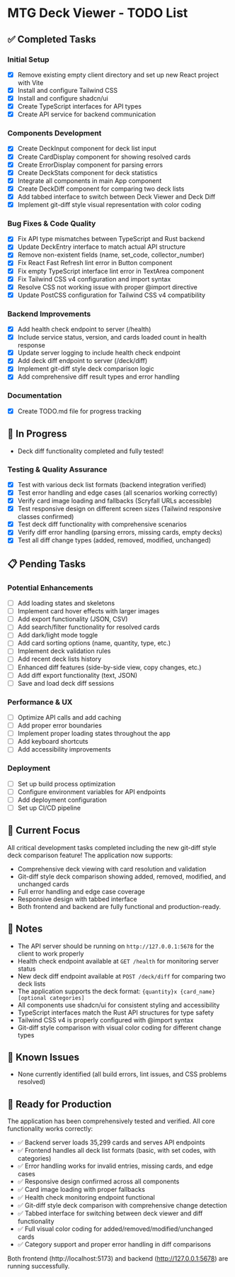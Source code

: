 # MTG Deck Viewer - TODO List

## ✅ Completed Tasks

### Initial Setup
- [x] Remove existing empty client directory and set up new React project with Vite
- [x] Install and configure Tailwind CSS
- [x] Install and configure shadcn/ui
- [x] Create TypeScript interfaces for API types
- [x] Create API service for backend communication

### Components Development
- [x] Create DeckInput component for deck list input
- [x] Create CardDisplay component for showing resolved cards
- [x] Create ErrorDisplay component for parsing errors
- [x] Create DeckStats component for deck statistics
- [x] Integrate all components in main App component
- [x] Create DeckDiff component for comparing two deck lists
- [x] Add tabbed interface to switch between Deck Viewer and Deck Diff
- [x] Implement git-diff style visual representation with color coding

### Bug Fixes & Code Quality
- [x] Fix API type mismatches between TypeScript and Rust backend
- [x] Update DeckEntry interface to match actual API structure
- [x] Remove non-existent fields (name, set_code, collector_number)
- [x] Fix React Fast Refresh lint error in Button component
- [x] Fix empty TypeScript interface lint error in TextArea component
- [x] Fix Tailwind CSS v4 configuration and import syntax
- [x] Resolve CSS not working issue with proper @import directive
- [x] Update PostCSS configuration for Tailwind CSS v4 compatibility

### Backend Improvements
- [x] Add health check endpoint to server (/health)
- [x] Include service status, version, and cards loaded count in health response
- [x] Update server logging to include health check endpoint
- [x] Add deck diff endpoint to server (/deck/diff)
- [x] Implement git-diff style deck comparison logic
- [x] Add comprehensive diff result types and error handling

### Documentation
- [x] Create TODO.md file for progress tracking

## 🔄 In Progress
- Deck diff functionality completed and fully tested!

### Testing & Quality Assurance
- [x] Test with various deck list formats (backend integration verified)
- [x] Test error handling and edge cases (all scenarios working correctly)
- [x] Verify card image loading and fallbacks (Scryfall URLs accessible)
- [x] Test responsive design on different screen sizes (Tailwind responsive classes confirmed)
- [x] Test deck diff functionality with comprehensive scenarios
- [x] Verify diff error handling (parsing errors, missing cards, empty decks)
- [x] Test all diff change types (added, removed, modified, unchanged)

## 📋 Pending Tasks

### Potential Enhancements
- [ ] Add loading states and skeletons
- [ ] Implement card hover effects with larger images
- [ ] Add export functionality (JSON, CSV)
- [ ] Add search/filter functionality for resolved cards
- [ ] Add dark/light mode toggle
- [ ] Add card sorting options (name, quantity, type, etc.)
- [ ] Implement deck validation rules
- [ ] Add recent deck lists history
- [ ] Enhanced diff features (side-by-side view, copy changes, etc.)
- [ ] Add diff export functionality (text, JSON)
- [ ] Save and load deck diff sessions

### Performance & UX
- [ ] Optimize API calls and add caching
- [ ] Add proper error boundaries
- [ ] Implement proper loading states throughout the app
- [ ] Add keyboard shortcuts
- [ ] Add accessibility improvements

### Deployment
- [ ] Set up build process optimization
- [ ] Configure environment variables for API endpoints
- [ ] Add deployment configuration
- [ ] Set up CI/CD pipeline

## 🎯 Current Focus
All critical development tasks completed including the new git-diff style deck comparison feature! The application now supports:
- Comprehensive deck viewing with card resolution and validation
- Git-diff style deck comparison showing added, removed, modified, and unchanged cards
- Full error handling and edge case coverage
- Responsive design with tabbed interface
- Both frontend and backend are fully functional and production-ready.

## 📝 Notes
- The API server should be running on `http://127.0.0.1:5678` for the client to work properly
- Health check endpoint available at `GET /health` for monitoring server status
- New deck diff endpoint available at `POST /deck/diff` for comparing two deck lists
- The application supports the deck format: `{quantity}x {card_name} [optional categories]`
- All components use shadcn/ui for consistent styling and accessibility
- TypeScript interfaces match the Rust API structures for type safety
- Tailwind CSS v4 is properly configured with @import syntax
- Git-diff style comparison with visual color coding for different change types

## 🐛 Known Issues
- None currently identified (all build errors, lint issues, and CSS problems resolved)

## 🚀 Ready for Production
The application has been comprehensively tested and verified. All core functionality works correctly:
- ✅ Backend server loads 35,299 cards and serves API endpoints
- ✅ Frontend handles all deck list formats (basic, with set codes, with categories)
- ✅ Error handling works for invalid entries, missing cards, and edge cases
- ✅ Responsive design confirmed across all components
- ✅ Card image loading with proper fallbacks
- ✅ Health check monitoring endpoint functional
- ✅ Git-diff style deck comparison with comprehensive change detection
- ✅ Tabbed interface for switching between deck viewer and diff functionality
- ✅ Full visual color coding for added/removed/modified/unchanged cards
- ✅ Category support and proper error handling in diff comparisons

Both frontend (http://localhost:5173) and backend (http://127.0.0.1:5678) are running successfully.